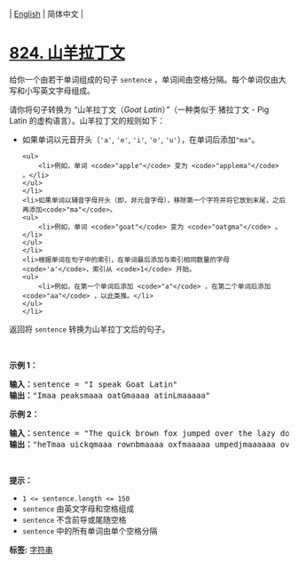 | [English](README_EN.md) | 简体中文 |

# [824. 山羊拉丁文](https://leetcode.cn/problems/goat-latin)
<p>给你一个由若干单词组成的句子&nbsp;<code>sentence</code> ，单词间由空格分隔。每个单词仅由大写和小写英文字母组成。</p>

<p>请你将句子转换为 <em>“</em>山羊拉丁文（<em>Goat Latin</em>）<em>”</em>（一种类似于 猪拉丁文&nbsp;- Pig Latin 的虚构语言）。山羊拉丁文的规则如下：</p>

<ul>
	<li>如果单词以元音开头（<code>'a'</code>, <code>'e'</code>, <code>'i'</code>, <code>'o'</code>, <code>'u'</code>），在单词后添加<code>"ma"</code>。

	<ul>
		<li>例如，单词 <code>"apple"</code> 变为 <code>"applema"</code> 。</li>
	</ul>
	</li>
	<li>如果单词以辅音字母开头（即，非元音字母），移除第一个字符并将它放到末尾，之后再添加<code>"ma"</code>。
	<ul>
		<li>例如，单词 <code>"goat"</code> 变为 <code>"oatgma"</code> 。</li>
	</ul>
	</li>
	<li>根据单词在句子中的索引，在单词最后添加与索引相同数量的字母<code>'a'</code>，索引从 <code>1</code> 开始。
	<ul>
		<li>例如，在第一个单词后添加 <code>"a"</code> ，在第二个单词后添加 <code>"aa"</code> ，以此类推。</li>
	</ul>
	</li>
</ul>

<p>返回将 <code>sentence</code> 转换为山羊拉丁文后的句子。</p>

<p>&nbsp;</p>

<p><strong>示例 1：</strong></p>

<pre>
<strong>输入：</strong>sentence = "I speak Goat Latin"
<strong>输出：</strong>"Imaa peaksmaaa oatGmaaaa atinLmaaaaa"
</pre>

<p><strong>示例 2：</strong></p>

<pre>
<strong>输入：</strong>sentence = "The quick brown fox jumped over the lazy dog"
<strong>输出：</strong>"heTmaa uickqmaaa rownbmaaaa oxfmaaaaa umpedjmaaaaaa overmaaaaaaa hetmaaaaaaaa azylmaaaaaaaaa ogdmaaaaaaaaaa"
</pre>

<p>&nbsp;</p>

<p><strong>提示：</strong></p>

<ul>
	<li><code>1 &lt;= sentence.length &lt;= 150</code></li>
	<li><code>sentence</code> 由英文字母和空格组成</li>
	<li><code>sentence</code> 不含前导或尾随空格</li>
	<li><code>sentence</code> 中的所有单词由单个空格分隔</li>
</ul>

**标签:**  [字符串](https://leetcode.cn/tag/string) 